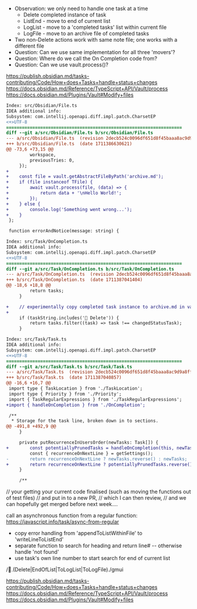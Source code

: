 - Observation: we only need to handle one task at a time
  - Delete completed instance of task
  - ListEnd - move to end of current list
  - LogList - move to a 'completed tasks' list within current file
  - LogFile - move to an archive file of completed tasks
- Two non-Delete actions work with same note file; one works with a different file
- Question:  Can we use same implementation for all three 'movers'?
- Question:  Where do we call the On Completion code from?
- Question:  Can we use vault.process()?

https://publish.obsidian.md/tasks-contributing/Code/How+does+Tasks+handle+status+changes
https://docs.obsidian.md/Reference/TypeScript+API/Vault/process
https://docs.obsidian.md/Plugins/Vault#Modify+files

```diff
Index: src/Obsidian/File.ts
IDEA additional info:
Subsystem: com.intellij.openapi.diff.impl.patch.CharsetEP
<+>UTF-8
===================================================================
diff --git a/src/Obsidian/File.ts b/src/Obsidian/File.ts
--- a/src/Obsidian/File.ts	(revision 2decb524c0096df651d8f45baaa8ac9d9a8ff07c)
+++ b/src/Obsidian/File.ts	(date 1711386630621)
@@ -73,6 +73,15 @@
         workspace,
         previousTries: 0,
     });
+
+    const file = vault.getAbstractFileByPath('archive.md');
+    if (file instanceof TFile) {
+        await vault.process(file, (data) => {
+            return data + '\nHello World!';
+        });
+    } else {
+        console.log('Something went wrong...');
+    }
 };

 function errorAndNotice(message: string) {
```

```diff
Index: src/Task/OnCompletion.ts
IDEA additional info:
Subsystem: com.intellij.openapi.diff.impl.patch.CharsetEP
<+>UTF-8
===================================================================
diff --git a/src/Task/OnCompletion.ts b/src/Task/OnCompletion.ts
--- a/src/Task/OnCompletion.ts	(revision 2decb524c0096df651d8f45baaa8ac9d9a8ff07c)
+++ b/src/Task/OnCompletion.ts	(date 1711387041404)
@@ -18,6 +18,8 @@
         return tasks;
     }

+    // experimentally copy completed task instance to archive.md in vault root
+
     if (taskString.includes('🏁 Delete')) {
         return tasks.filter((task) => task !== changedStatusTask);
     }

```

```diff
Index: src/Task/Task.ts
IDEA additional info:
Subsystem: com.intellij.openapi.diff.impl.patch.CharsetEP
<+>UTF-8
===================================================================
diff --git a/src/Task/Task.ts b/src/Task/Task.ts
--- a/src/Task/Task.ts	(revision 2decb524c0096df651d8f45baaa8ac9d9a8ff07c)
+++ b/src/Task/Task.ts	(date 1711387040857)
@@ -16,6 +16,7 @@
 import type { TaskLocation } from './TaskLocation';
 import type { Priority } from './Priority';
 import { TaskRegularExpressions } from './TaskRegularExpressions';
+import { handleOnCompletion } from './OnCompletion';

 /**
  * Storage for the task line, broken down in to sections.
@@ -491,8 +492,9 @@
     }

     private putRecurrenceInUsersOrder(newTasks: Task[]) {
+        const potentiallyPrunedTasks = handleOnCompletion(this, newTasks);
         const { recurrenceOnNextLine } = getSettings();
-        return recurrenceOnNextLine ? newTasks.reverse() : newTasks;
+        return recurrenceOnNextLine ? potentiallyPrunedTasks.reverse() : potentiallyPrunedTasks;
     }

     /**

```

// your getting your current code finalised (such as moving the functions out of test files)
// and put in to a new PR,
// which I can then review,
// and we can hopefully get merged before next week....

call an  asynchronous function from a regular function:  https://javascript.info/task/async-from-regular

- copy error handling from 'appendToListWithinFile' to 'writeLineToListEnd'
- separate function to search for heading and return line# -- otherwise handle 'not found'
- use task's own line number to start search for end of current list


/🏁.(Delete|EndOfList|ToLogList|ToLogFile)./gmui

https://publish.obsidian.md/tasks-contributing/Code/How+does+Tasks+handle+status+changes
https://docs.obsidian.md/Reference/TypeScript+API/Vault/process
https://docs.obsidian.md/Plugins/Vault#Modify+files
